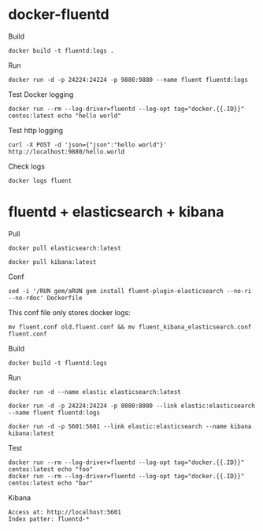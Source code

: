 # docker-fluentd

Build

	docker build -t fluentd:logs .

Run

	docker run -d -p 24224:24224 -p 9880:9880 --name fluent fluentd:logs

Test Docker logging

	docker run --rm --log-driver=fluentd --log-opt tag="docker.{{.ID}}" centos:latest echo "hello world"

Test http logging

	curl -X POST -d 'json={"json":"hello world"}' http://localhost:9880/hello.world

Check logs

	docker logs fluent

# fluentd + elasticsearch + kibana

Pull

	docker pull elasticsearch:latest

	docker pull kibana:latest

Conf

	sed -i '/RUN gem/aRUN gem install fluent-plugin-elasticsearch --no-ri --no-rdoc' Dockerfile

This conf file only stores docker logs:

	mv fluent.conf old.fluent.conf && mv fluent_kibana_elasticsearch.conf fluent.conf

Build

	docker build -t fluentd:logs

Run

	docker run -d --name elastic elasticsearch:latest

	docker run -d -p 24224:24224 -p 8080:8080 --link elastic:elasticsearch --name fluent fluentd:logs

	docker run -d -p 5601:5601 --link elastic:elasticsearch --name kibana kibana:latest

Test

	docker run --rm --log-driver=fluentd --log-opt tag="docker.{{.ID}}" centos:latest echo "foo"
	docker run --rm --log-driver=fluentd --log-opt tag="docker.{{.ID}}" centos:latest echo "bar"

Kibana

	Access at: http://localhost:5601
	Index patter: fluentd-*